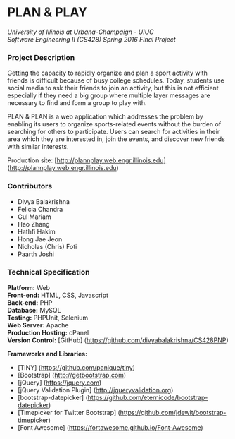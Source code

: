 # PLAN & PLAY

*University of Illinois at Urbana-Champaign - UIUC  
Software Engineering II (CS428) Spring 2016 Final Project*  

### Project Description
Getting the capacity to rapidly organize and plan a sport activity with friends is difficult because of busy college schedules. Today, students use social media to ask their friends to join an activity, but this is not efficient especially if they need a big group where multiple layer messages are necessary to find and form a group to play with.  
  
PLAN & PLAN is a web application which addresses the problem by enabling its users to organize sports-related events without the burden of searching for others to participate. Users can search for activities in their area which they are interested in, join the events, and discover new friends with similar interests.  
  
Production site: [http://plannplay.web.engr.illinois.edu] (http://plannplay.web.engr.illinois.edu)

### Contributors
* Divya Balakrishna
* Felicia Chandra
* Gul Mariam
* Hao Zhang
* Hathfi Hakim
* Hong Jae Jeon
* Nicholas (Chris) Foti
* Paarth Joshi

### Technical Specification
**Platform:** Web  
**Front-end:** HTML, CSS, Javascript  
**Back-end:** PHP  
**Database:** MySQL  
**Testing:** PHPUnit, Selenium  
**Web Server:** Apache  
**Production Hosting:** cPanel  
**Version Control:** [GitHub] (https://github.com/divyabalakrishna/CS428PNP)  
  
**Frameworks and Libraries:**  
* [TINY] (https://github.com/panique/tiny)  
*	[Bootstrap] (http://getbootstrap.com)  
*	[jQuery] (https://jquery.com)  
*	[jQuery Validation Plugin] (http://jqueryvalidation.org)  
*	[bootstrap-datepicker] (https://github.com/eternicode/bootstrap-datepicker)  
*	[Timepicker for Twitter Bootstrap] (https://github.com/jdewit/bootstrap-timepicker)  
*	[Font Awesome] (https://fortawesome.github.io/Font-Awesome)  
